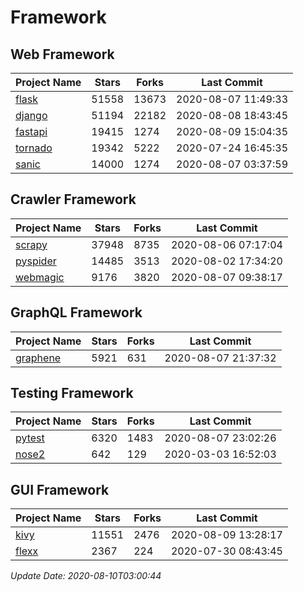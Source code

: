 # Framework

## Web Framework

| Project Name | Stars | Forks | Last Commit |
| ------------ | ----- | ----- | ----------- |
| [flask](https://github.com/pallets/flask) | 51558 | 13673 | 2020-08-07 11:49:33 |
| [django](https://github.com/django/django) | 51194 | 22182 | 2020-08-08 18:43:45 |
| [fastapi](https://github.com/tiangolo/fastapi) | 19415 | 1274 | 2020-08-09 15:04:35 |
| [tornado](https://github.com/tornadoweb/tornado) | 19342 | 5222 | 2020-07-24 16:45:35 |
| [sanic](https://github.com/huge-success/sanic) | 14000 | 1274 | 2020-08-07 03:37:59 |

## Crawler Framework

| Project Name | Stars | Forks | Last Commit |
| ------------ | ----- | ----- | ----------- |
| [scrapy](https://github.com/scrapy/scrapy) | 37948 | 8735 | 2020-08-06 07:17:04 |
| [pyspider](https://github.com/binux/pyspider) | 14485 | 3513 | 2020-08-02 17:34:20 |
| [webmagic](https://github.com/code4craft/webmagic) | 9176 | 3820 | 2020-08-07 09:38:17 |

## GraphQL Framework

| Project Name | Stars | Forks | Last Commit |
| ------------ | ----- | ----- | ----------- |
| [graphene](https://github.com/graphql-python/graphene) | 5921 | 631 | 2020-08-07 21:37:32 |

## Testing Framework

| Project Name | Stars | Forks | Last Commit |
| ------------ | ----- | ----- | ----------- |
| [pytest](https://github.com/pytest-dev/pytest) | 6320 | 1483 | 2020-08-07 23:02:26 |
| [nose2](https://github.com/nose-devs/nose2) | 642 | 129 | 2020-03-03 16:52:03 |

## GUI Framework

| Project Name | Stars | Forks | Last Commit |
| ------------ | ----- | ----- | ----------- |
| [kivy](https://github.com/kivy/kivy) | 11551 | 2476 | 2020-08-09 13:28:17 |
| [flexx](https://github.com/flexxui/flexx) | 2367 | 224 | 2020-07-30 08:43:45 |

*Update Date: 2020-08-10T03:00:44*